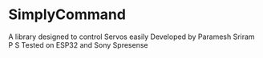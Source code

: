 # SimplyCommand
A library designed to control Servos easily
Developed by Paramesh Sriram P S
Tested on ESP32 and Sony Spresense
